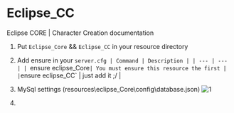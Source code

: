 # Eclipse_CC
Eclipse CORE | Character Creation documentation

1. Put `Eclipse_Core` && `Eclipse_CC` in your resource directory
2. Add ensure in your `server.cfg
| Command | Description |
| --- | --- |
| `ensure eclipse_Core` | You must ensure this resource the first |
| `ensure eclipse_CC` | just add it ;/ |

3. MySql settings (resources\eclipse_Core\config\database.json)
  ![1](https://user-images.githubusercontent.com/36680471/114997401-759f4a80-9ea8-11eb-8b81-ba096d1c6e6b.PNG)
  
2. 
